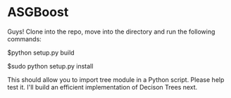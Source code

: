 # ASGBoost

Guys! Clone into the repo, move into the directory and run the following commands:

$python setup.py build

$sudo python setup.py install

This should allow you to import tree module in a Python script. Please help test it. I'll build an efficient implementation of Decison 
Trees next. 
